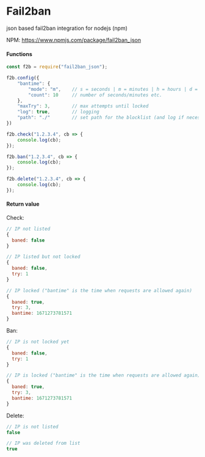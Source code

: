 # Fail2ban
json based fail2ban integration for nodejs (npm)

NPM: https://www.npmjs.com/package/fail2ban_json


#### Functions
```js
const f2b = require("fail2ban_json");

f2b.config({
    "bantime": {
        "mode": "m",    // s = seconds | m = minutes | h = hours | d = days
        "count": 10     // number of seconds/minutes etc.
    },
    "maxTry": 3,        // max attempts until locked
    "log": true,        // logging
    "path": "./"        // set path for the blocklist (and log if necessary)
})

f2b.check("1.2.3.4", cb => {
    console.log(cb);
});

f2b.ban("1.2.3.4", cb => {
    console.log(cb);
});

f2b.delete("1.2.3.4", cb => {
    console.log(cb);
});
```

#### Return value

Check:
```js
// IP not listed
{
  baned: false
}

// IP listed but not locked
{
  baned: false,
  try: 1
}

// IP locked ("bantime" is the time when requests are allowed again)
{
  baned: true,
  try: 3,
  bantime: 1671273781571
}
```

Ban:
```js
// IP is not locked yet
{
  baned: false,
  try: 1
}

// IP is locked ("bantime" is the time when requests are allowed again)
{
  baned: true,
  try: 3,
  bantime: 1671273781571
}
```

Delete:
```js
// IP is not listed
false

// IP was deleted from list
true
```
